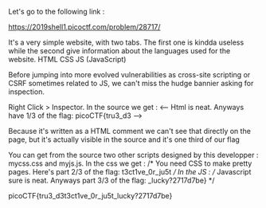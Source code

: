 Let's go to the following link :

https://2019shell1.picoctf.com/problem/28717/

It's a very simple website, with two tabs. The first one is kindda useless while the second give information about the languages used for the website.
HTML
CSS
JS (JavaScript)

Before jumping into more evolved vulnerabilities as cross-site scripting or CSRF sometimes related to JS, we can't miss the hudge bannier asking for inspection.

Right Click > Inspector.
In the source we get :
<-- Html is neat. Anyways have 1/3 of the flag: picoCTF{tru3_d3 -->

Because it's written as a HTML comment we can't see that directly on the page, but it's actually visible in the source and it's one third of our flag

You can get from the source two other scripts designed by this developper : mycss.css and myjs.js.
In the css we get : /* You need CSS to make pretty pages. Here's part 2/3 of the flag: t3ct1ve_0r_ju5t */
In the JS : /* Javascript sure is neat. Anyways part 3/3 of the flag: _lucky?2717d7be} */


picoCTF{tru3_d3t3ct1ve_0r_ju5t_lucky?2717d7be}